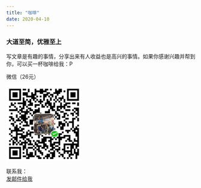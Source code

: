 ```yaml
---
title: "咖啡"
date: 2020-04-10
---
```


### 大道至简，优雅至上

写文章是有趣的事情，分享出来有人收益也是高兴的事情。如果你感谢兴趣并帮到你，可以买一杯咖啡给我：P  
  
微信（26元）

<img src="/wechatpay.png" width = "200" height="200" />


联系我：  
<a href="mailto:kmnemon@outlook.com">发邮件给我</a>